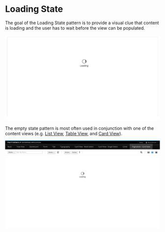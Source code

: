 # Loading State

The goal of the Loading State pattern is to provide a visual clue that content is loading and the user has to wait before the view can be populated.



![Loading State pattern](./img/loading.png)

The empty state pattern is most often used in conjunction with one of the content views (e.g. [List View](http://www.patternfly.org/pattern-library/content-views/list-view/), [Table View](http://www.patternfly.org/pattern-library/content-views/table-view/), and [Card View](http://www.patternfly.org/pattern-library/content-views/card-view/)).  

![Empty State in context](./img/card-view-loading.png)
